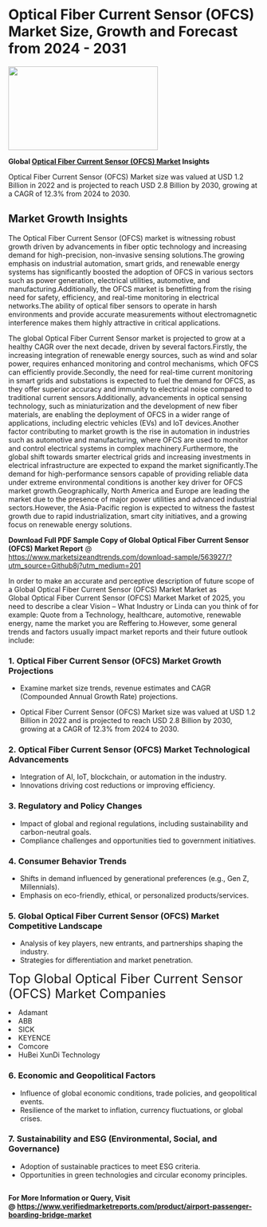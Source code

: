 <H1>Optical Fiber Current Sensor (OFCS) Market Size, Growth and Forecast from 2024 - 2031</H1><img class="aligncenter size-medium wp-image-584254" src="https://thirdeyenews.in/wp-content/uploads/2024/09/Global-Market-Research-300x168.jpeg" alt="" width="300" height="168" /><p><strong>Global&nbsp;<a href="https://www.marketsizeandtrends.com/download-sample/563927/?utm_source=Github8j?utm_medium=201">Optical Fiber Current Sensor (OFCS) Market</a> Insights</strong></p><p>Optical Fiber Current Sensor (OFCS) Market size was valued at USD 1.2 Billion in 2022 and is projected to reach USD 2.8 Billion by 2030, growing at a CAGR of 12.3% from 2024 to 2030.</p><p><h2>Market Growth Insights</h2> <p>The Optical Fiber Current Sensor (OFCS) market is witnessing robust growth driven by advancements in fiber optic technology and increasing demand for high-precision, non-invasive sensing solutions.The growing emphasis on industrial automation, smart grids, and renewable energy systems has significantly boosted the adoption of OFCS in various sectors such as power generation, electrical utilities, automotive, and manufacturing.Additionally, the OFCS market is benefitting from the rising need for safety, efficiency, and real-time monitoring in electrical networks.The ability of optical fiber sensors to operate in harsh environments and provide accurate measurements without electromagnetic interference makes them highly attractive in critical applications.</p> <p>The global Optical Fiber Current Sensor market is projected to grow at a healthy CAGR over the next decade, driven by several factors.Firstly, the increasing integration of renewable energy sources, such as wind and solar power, requires enhanced monitoring and control mechanisms, which OFCS can efficiently provide.Secondly, the need for real-time current monitoring in smart grids and substations is expected to fuel the demand for OFCS, as they offer superior accuracy and immunity to electrical noise compared to traditional current sensors.Additionally, advancements in optical sensing technology, such as miniaturization and the development of new fiber materials, are enabling the deployment of OFCS in a wider range of applications, including electric vehicles (EVs) and IoT devices.Another factor contributing to market growth is the rise in automation in industries such as automotive and manufacturing, where OFCS are used to monitor and control electrical systems in complex machinery.Furthermore, the global shift towards smarter electrical grids and increasing investments in electrical infrastructure are expected to expand the market significantly.The demand for high-performance sensors capable of providing reliable data under extreme environmental conditions is another key driver for OFCS market growth.Geographically, North America and Europe are leading the market due to the presence of major power utilities and advanced industrial sectors.However, the Asia-Pacific region is expected to witness the fastest growth due to rapid industrialization, smart city initiatives, and a growing focus on renewable energy solutions.<p><span class=""><strong>Download Full PDF Sample Copy of Global Optical Fiber Current Sensor (OFCS) Market Report</strong> @ <a href="https://www.marketsizeandtrends.com/download-sample/563927/?utm_source=Github8j?utm_medium=201" target="_blank">https://www.marketsizeandtrends.com/download-sample/563927/?utm_source=Github8j?utm_medium=201</a></span></p><p>In order to make an accurate and perceptive description of future scope of a Global&nbsp;Optical Fiber Current Sensor (OFCS) Market Market as Global&nbsp;Optical Fiber Current Sensor (OFCS) Market Market of 2025, you need to describe a clear Vision &ndash; What Industry or Linda can you think of for example: Quote from a Technology, healthcare, automotive, renewable energy, name the market you are Reffering to.However, some general trends and factors usually impact market reports and their future outlook include:</p><h3>1.&nbsp;<strong>Optical Fiber Current Sensor (OFCS) Market Growth Projections</strong></h3><ul><li>Examine market size trends, revenue estimates and CAGR (Compounded Annual Growth Rate) projections.</li><li><p>Optical Fiber Current Sensor (OFCS) Market size was valued at USD 1.2 Billion in 2022 and is projected to reach USD 2.8 Billion by 2030, growing at a CAGR of 12.3% from 2024 to 2030.</p></li></ul><h3>2.&nbsp;<strong>Optical Fiber Current Sensor (OFCS) Market Technological Advancements</strong></h3><ul><li>Integration of AI, IoT, blockchain, or automation in the industry.</li><li>Innovations driving cost reductions or improving efficiency.</li></ul><h3>3.&nbsp;<strong>Regulatory and Policy Changes</strong></h3><ul><li>Impact of global and regional regulations, including sustainability and carbon-neutral goals.</li><li>Compliance challenges and opportunities tied to government initiatives.</li></ul><h3>4.&nbsp;<strong>Consumer Behavior Trends</strong></h3><ul><li>Shifts in demand influenced by generational preferences (e.g., Gen Z, Millennials).</li><li>Emphasis on eco-friendly, ethical, or personalized products/services.</li></ul><h3>5.&nbsp;<strong>Global Optical Fiber Current Sensor (OFCS) Market Competitive Landscape</strong></h3><ul><li>Analysis of key players, new entrants, and partnerships shaping the industry.</li><li>Strategies for differentiation and market penetration.</li></ul><p data-pm-slice="1 1 []"><span style="color: inherit; font-family: inherit; font-size: 25px;">Top Global Optical Fiber Current Sensor (OFCS) Market Companies</span></p><div class="" data-test-id=""><p><li>Adamant</li><li> ABB</li><li> SICK</li><li> KEYENCE</li><li> Comcore</li><li> HuBei XunDi Technology</li></p></div><h3>6.&nbsp;<strong>Economic and Geopolitical Factors</strong></h3><ul><li>Influence of global economic conditions, trade policies, and geopolitical events.</li><li>Resilience of the market to inflation, currency fluctuations, or global crises.</li></ul><h3>7.&nbsp;<strong>Sustainability and ESG (Environmental, Social, and Governance)</strong></h3><ul><li>Adoption of sustainable practices to meet ESG criteria.</li><li>Opportunities in green technologies and circular economy principles.</li></ul><h2><strong style="font-size: 14px;">For More Information or Query, Visit @&nbsp;</strong><a style="background-color: #ffffff; font-size: 14px;" href="https://www.marketsizeandtrends.com/report/optical-fiber-current-sensor-ofcs-market/" target="_blank">https://www.verifiedmarketreports.com/product/airport-passenger-boarding-bridge-market</a></h2>